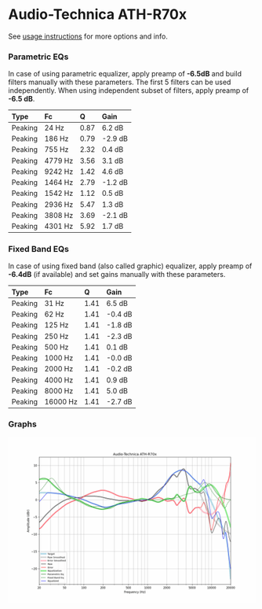 # Audio-Technica ATH-R70x
See [usage instructions](https://github.com/jaakkopasanen/AutoEq#usage) for more options and info.

### Parametric EQs
In case of using parametric equalizer, apply preamp of **-6.5dB** and build filters manually
with these parameters. The first 5 filters can be used independently.
When using independent subset of filters, apply preamp of **-6.5 dB**.

| Type    | Fc      |    Q | Gain    |
|:--------|:--------|:-----|:--------|
| Peaking | 24 Hz   | 0.87 | 6.2 dB  |
| Peaking | 186 Hz  | 0.79 | -2.9 dB |
| Peaking | 755 Hz  | 2.32 | 0.4 dB  |
| Peaking | 4779 Hz | 3.56 | 3.1 dB  |
| Peaking | 9242 Hz | 1.42 | 4.6 dB  |
| Peaking | 1464 Hz | 2.79 | -1.2 dB |
| Peaking | 1542 Hz | 1.12 | 0.5 dB  |
| Peaking | 2936 Hz | 5.47 | 1.3 dB  |
| Peaking | 3808 Hz | 3.69 | -2.1 dB |
| Peaking | 4301 Hz | 5.92 | 1.7 dB  |

### Fixed Band EQs
In case of using fixed band (also called graphic) equalizer, apply preamp of **-6.4dB**
(if available) and set gains manually with these parameters.

| Type    | Fc       |    Q | Gain    |
|:--------|:---------|:-----|:--------|
| Peaking | 31 Hz    | 1.41 | 6.5 dB  |
| Peaking | 62 Hz    | 1.41 | -0.4 dB |
| Peaking | 125 Hz   | 1.41 | -1.8 dB |
| Peaking | 250 Hz   | 1.41 | -2.3 dB |
| Peaking | 500 Hz   | 1.41 | 0.1 dB  |
| Peaking | 1000 Hz  | 1.41 | -0.0 dB |
| Peaking | 2000 Hz  | 1.41 | -0.2 dB |
| Peaking | 4000 Hz  | 1.41 | 0.9 dB  |
| Peaking | 8000 Hz  | 1.41 | 5.0 dB  |
| Peaking | 16000 Hz | 1.41 | -2.7 dB |

### Graphs
![](./Audio-Technica%20ATH-R70x.png)